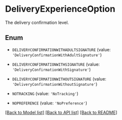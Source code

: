 # DeliveryExperienceOption

The delivery confirmation level.

## Enum

* `DELIVERYCONFIRMATIONWITHADULTSIGNATURE` (value: `'DeliveryConfirmationWithAdultSignature'`)

* `DELIVERYCONFIRMATIONWITHSIGNATURE` (value: `'DeliveryConfirmationWithSignature'`)

* `DELIVERYCONFIRMATIONWITHOUTSIGNATURE` (value: `'DeliveryConfirmationWithoutSignature'`)

* `NOTRACKING` (value: `'NoTracking'`)

* `NOPREFERENCE` (value: `'NoPreference'`)

[[Back to Model list]](../README.md#documentation-for-models) [[Back to API list]](../README.md#documentation-for-api-endpoints) [[Back to README]](../README.md)


